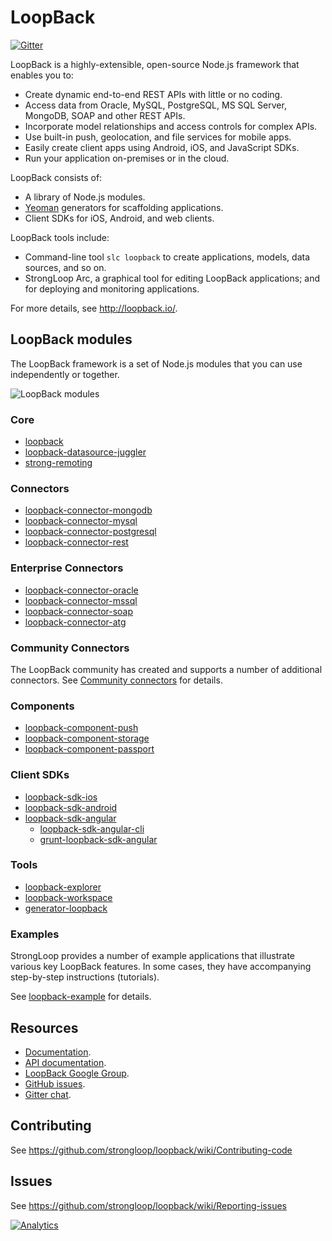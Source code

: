 # LoopBack

[![Gitter](https://badges.gitter.im/Join%20Chat.svg)](https://gitter.im/strongloop/loopback?utm_source=badge&utm_medium=badge&utm_campaign=pr-badge&utm_content=badge)

LoopBack is a highly-extensible, open-source Node.js framework that enables you to:

  * Create dynamic end-to-end REST APIs with little or no coding.
  * Access data from Oracle, MySQL, PostgreSQL, MS SQL Server, MongoDB, SOAP and other REST APIs.
  * Incorporate model relationships and access controls for complex APIs.
  * Use built-in push, geolocation, and file services for mobile apps.
  * Easily create client apps using Android, iOS, and JavaScript SDKs.
  * Run your application on-premises or in the cloud.

LoopBack consists of:

  * A library of Node.js modules.
  * [Yeoman](http://yeoman.io/) generators for scaffolding applications.
  * Client SDKs for iOS, Android, and web clients.

LoopBack tools include:
  * Command-line tool `slc loopback` to create applications, models, data sources, and so on.
  * StrongLoop Arc, a graphical tool for editing LoopBack applications; and for deploying and monitoring applications.

For more details, see http://loopback.io/.

## LoopBack modules

The LoopBack framework is a set of Node.js modules that you can use independently or together.

![LoopBack modules](https://github.com/strongloop/loopback/raw/master/docs/assets/lb-modules.png "LoopBack modules")

### Core
* [loopback](https://github.com/strongloop/loopback)
* [loopback-datasource-juggler](https://github.com/strongloop/loopback-datasource-juggler)
* [strong-remoting](https://github.com/strongloop/strong-remoting)

### Connectors
* [loopback-connector-mongodb](https://github.com/strongloop/loopback-connector-mongodb)
* [loopback-connector-mysql](https://github.com/strongloop/loopback-connector-mysql)
* [loopback-connector-postgresql](https://github.com/strongloop/loopback-connector-postgresql)
* [loopback-connector-rest](https://github.com/strongloop/loopback-connector-rest)

### Enterprise Connectors
* [loopback-connector-oracle](https://github.com/strongloop/loopback-connector-oracle)
* [loopback-connector-mssql](https://github.com/strongloop/loopback-connector-mssql)
* [loopback-connector-soap](https://github.com/strongloop/loopback-connector-soap)
* [loopback-connector-atg](https://github.com/strongloop/loopback-connector-atg)

### Community Connectors

The LoopBack community has created and supports a number of additional connectors.  See [Community connectors](http://docs.strongloop.com/display/LB/Community+connectors) for details.

### Components
* [loopback-component-push](https://github.com/strongloop/loopback-component-push)
* [loopback-component-storage](https://github.com/strongloop/loopback-component-storage)
* [loopback-component-passport](https://github.com/strongloop/loopback-component-passport)

### Client SDKs
* [loopback-sdk-ios](https://github.com/strongloop/loopback-sdk-ios)
* [loopback-sdk-android](https://github.com/strongloop/loopback-sdk-android)
* [loopback-sdk-angular](https://github.com/strongloop/loopback-sdk-angular)
  * [loopback-sdk-angular-cli](https://github.com/strongloop/loopback-sdk-angular-cli)
  * [grunt-loopback-sdk-angular](https://github.com/strongloop/grunt-loopback-sdk-angular)

### Tools
* [loopback-explorer](https://github.com/strongloop/loopback-explorer)
* [loopback-workspace](https://github.com/strongloop/loopback-workspace)
* [generator-loopback](https://github.com/strongloop/generator-loopback)

### Examples

StrongLoop provides a number of example applications that illustrate various key LoopBack features. In some cases, they have accompanying step-by-step instructions (tutorials).

See [loopback-example](https://github.com/strongloop/loopback-example) for details.

## Resources

  * [Documentation](http://docs.strongloop.com/display/LB/LoopBack).
  * [API documentation](http://apidocs.strongloop.com/loopback).
  * [LoopBack Google Group](https://groups.google.com/forum/#!forum/loopbackjs).
  * [GitHub issues](https://github.com/strongloop/loopback/issues).
  * [Gitter chat](https://gitter.im/strongloop/loopback).

## Contributing

See https://github.com/strongloop/loopback/wiki/Contributing-code

## Issues

See https://github.com/strongloop/loopback/wiki/Reporting-issues

[![Analytics](https://sl-beacon.appspot.com/UA-37775386-1/github/loopback/readme?pixel)](https://github.com/strongloop/loopback)
